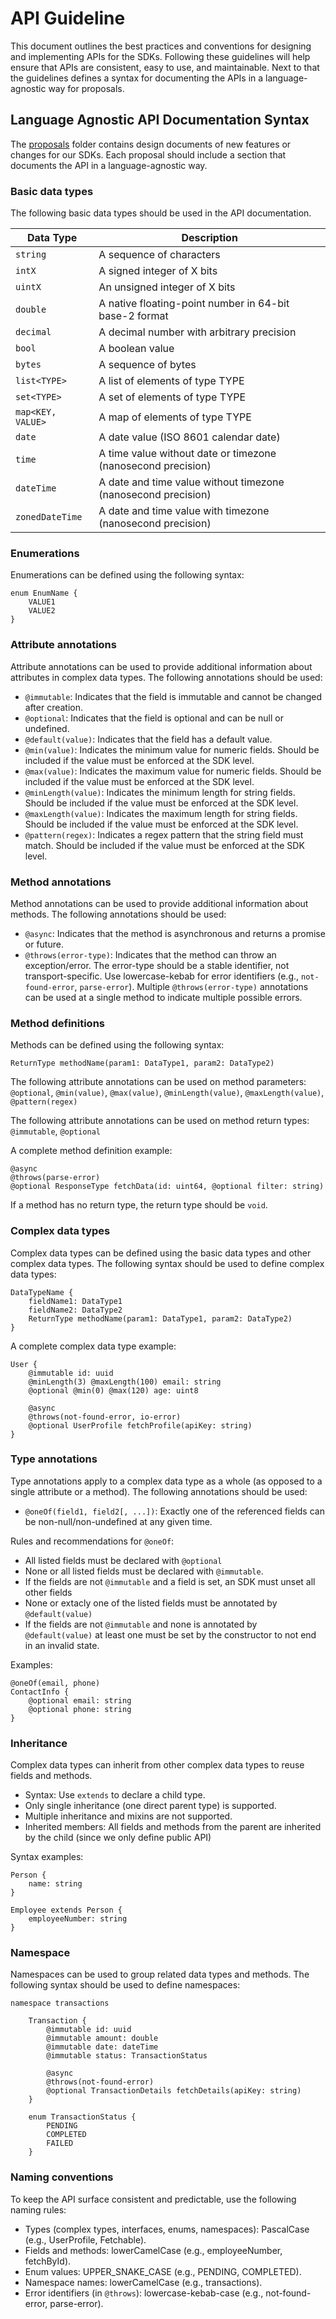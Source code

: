 # API Guideline

This document outlines the best practices and conventions for designing and implementing APIs for the SDKs.
Following these guidelines will help ensure that APIs are consistent, easy to use, and maintainable.
Next to that the guidelines defines a syntax for documenting the APIs in a language-agnostic way for proposals.

## Language Agnostic API Documentation Syntax

The [proposals](../proposals) folder contains design documents of new features or changes for our SDKs.
Each proposal should include a section that documents the API in a language-agnostic way.

### Basic data types

The following basic data types should be used in the API documentation.

| Data Type         | Description                                                   |
|-------------------|---------------------------------------------------------------|
| `string`          | A sequence of characters                                      |
| `intX`            | A signed integer of X bits                                    |
| `uintX`           | An unsigned integer of X bits                                 |
| `double`          | A native floating-point number in 64-bit base-2 format        |
| `decimal`         | A decimal number with arbitrary precision                     |
| `bool`            | A boolean value                                               |
| `bytes`           | A sequence of bytes                                           |
| `list<TYPE>`      | A list of elements of type TYPE                               |
| `set<TYPE>`       | A set of elements of type TYPE                                |
| `map<KEY, VALUE>` | A map of elements of type TYPE                                |
| `date`            | A date value (ISO 8601 calendar date)                         |
| `time`            | A time value without date or timezone (nanosecond precision)  |
| `dateTime`        | A date and time value without timezone (nanosecond precision) |
| `zonedDateTime`   | A date and time value with timezone (nanosecond precision)    |

### Enumerations

Enumerations can be defined using the following syntax:
```
enum EnumName {
    VALUE1
    VALUE2
}
```

### Attribute annotations

Attribute annotations can be used to provide additional information about attributes in complex data types.
The following annotations should be used:
- `@immutable`: Indicates that the field is immutable and cannot be changed after creation.
- `@optional`: Indicates that the field is optional and can be null or undefined.
- `@default(value)`: Indicates that the field has a default value.
- `@min(value)`: Indicates the minimum value for numeric fields. Should be included if the value must be enforced at the SDK level.
- `@max(value)`: Indicates the maximum value for numeric fields. Should be included if the value must be enforced at the SDK level.
- `@minLength(value)`: Indicates the minimum length for string fields. Should be included if the value must be enforced at the SDK level.
- `@maxLength(value)`: Indicates the maximum length for string fields. Should be included if the value must be enforced at the SDK level.
- `@pattern(regex)`: Indicates a regex pattern that the string field must match. Should be included if the value must be enforced at the SDK level.

### Method annotations

Method annotations can be used to provide additional information about methods.
The following annotations should be used:
- `@async`: Indicates that the method is asynchronous and returns a promise or future.
- `@throws(error-type)`: Indicates that the method can throw an exception/error.
  The error-type should be a stable identifier, not transport-specific.
  Use lowercase-kebab for error identifiers (e.g., `not-found-error`, `parse-error`).
  Multiple `@throws(error-type)` annotations can be used at a single method to indicate multiple possible errors.

### Method definitions

Methods can be defined using the following syntax:

```
ReturnType methodName(param1: DataType1, param2: DataType2)
```

The following attribute annotations can be used on method parameters: `@optional`, `@min(value)`, `@max(value)`, `@minLength(value)`, `@maxLength(value)`, `@pattern(regex)`

The following attribute annotations can be used on method return types: `@immutable`, `@optional`

A complete method definition example:
```
@async
@throws(parse-error)
@optional ResponseType fetchData(id: uint64, @optional filter: string)
```

If a method has no return type, the return type should be `void`.

### Complex data types

Complex data types can be defined using the basic data types and other complex data types.
The following syntax should be used to define complex data types:
```
DataTypeName {
    fieldName1: DataType1
    fieldName2: DataType2
    ReturnType methodName(param1: DataType1, param2: DataType2)
}
```
A complete complex data type example:
```
User {
    @immutable id: uuid
    @minLength(3) @maxLength(100) email: string
    @optional @min(0) @max(120) age: uint8
    
    @async
    @throws(not-found-error, io-error)
    @optional UserProfile fetchProfile(apiKey: string)
}
```

### Type annotations

Type annotations apply to a complex data type as a whole (as opposed to a single attribute or a method).
The following annotations should be used:
- `@oneOf(field1, field2[, ...])`: Exactly one of the referenced fields can be non-null/non-undefined at any given time.

Rules and recommendations for `@oneOf`:
- All listed fields must be declared with `@optional`
- None or all listed fields must be declared with `@immutable`.
- If the fields are not `@immutable` and a field is set, an SDK must unset all other fields
- None or extacly one of the listed fields must be annotated by `@default(value)`
- If the fields are not `@immutable` and none is annotated by `@default(value)` at least one must be set by the constructor to not end in an invalid state. 

Examples:
```
@oneOf(email, phone)
ContactInfo {    
    @optional email: string
    @optional phone: string
}

```

### Inheritance

Complex data types can inherit from other complex data types to reuse fields and methods.

- Syntax: Use `extends` to declare a child type.
- Only single inheritance (one direct parent type) is supported.
- Multiple inheritance and mixins are not supported.
- Inherited members: All fields and methods from the parent are inherited by the child (since we only define public API)

Syntax examples:
```
Person {
    name: string
}

Employee extends Person {
    employeeNumber: string
}
```

### Namespace

Namespaces can be used to group related data types and methods.
The following syntax should be used to define namespaces:
```
namespace transactions

    Transaction {
        @immutable id: uuid
        @immutable amount: double
        @immutable date: dateTime
        @immutable status: TransactionStatus

        @async
        @throws(not-found-error)
        @optional TransactionDetails fetchDetails(apiKey: string)
    }

    enum TransactionStatus {
        PENDING
        COMPLETED
        FAILED
    }
```

### Naming conventions

To keep the API surface consistent and predictable, use the following naming rules:

- Types (complex types, interfaces, enums, namespaces): PascalCase (e.g., UserProfile, Fetchable).
- Fields and methods: lowerCamelCase (e.g., employeeNumber, fetchById).
- Enum values: UPPER_SNAKE_CASE (e.g., PENDING, COMPLETED).
- Namespace names: lowerCamelCase (e.g., transactions).
- Error identifiers (in `@throws`): lowercase-kebab-case (e.g., not-found-error, parse-error).